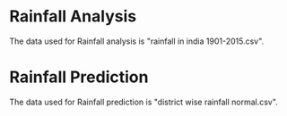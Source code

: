 # Rainfall Analysis

The data used for Rainfall analysis is "rainfall in india 1901-2015.csv".

# Rainfall Prediction

The data used for Rainfall prediction is "district wise rainfall normal.csv".